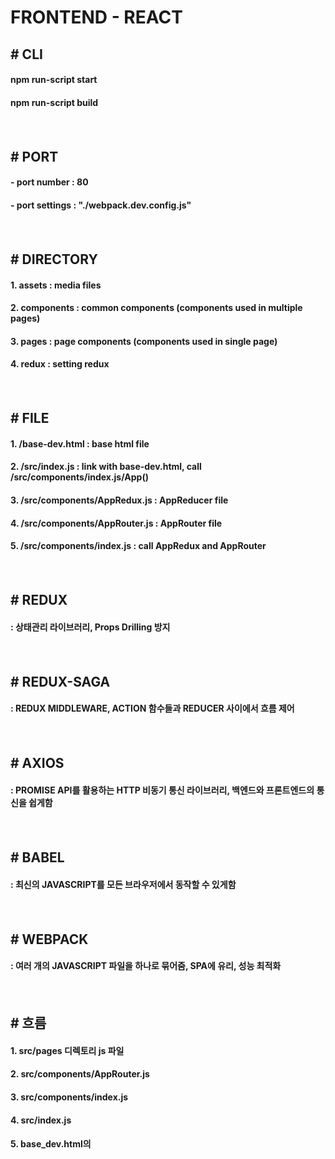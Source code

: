 # FRONTEND - REACT

## # CLI
#### npm run-script start
#### npm run-script build
#### <br>
## # PORT
#### - port number : 80
#### - port settings : "./webpack.dev.config.js"
#### <br>
## # DIRECTORY
#### 1. assets : media files
#### 2. components : common components (components used in multiple pages)
#### 3. pages : page components (components used in single page)
#### 4. redux : setting redux
#### <br>
## # FILE
#### 1. /base-dev.html : base html file
#### 2. /src/index.js : link with base-dev.html, call /src/components/index.js/App()
#### 3. /src/components/AppRedux.js : AppReducer file
#### 4. /src/components/AppRouter.js : AppRouter file
#### 5. /src/components/index.js : call AppRedux and AppRouter
#### <br>
## # REDUX
#### : 상태관리 라이브러리, Props Drilling 방지
#### <br>
## # REDUX-SAGA
#### : REDUX MIDDLEWARE, ACTION 함수들과 REDUCER 사이에서 흐름 제어
#### <br>
## # AXIOS
#### : PROMISE API를 활용하는 HTTP 비동기 통신 라이브러리, 백엔드와 프론트엔드의 통신을 쉽게함
#### <br>
## # BABEL
#### : 최신의 JAVASCRIPT를 모든 브라우저에서 동작할 수 있게함
#### <br>
## # WEBPACK
#### : 여러 개의 JAVASCRIPT 파일을 하나로 묶어줌, SPA에 유리, 성능 최적화
#### <br>
## # 흐름
#### 1. src/pages 디렉토리 js 파일
#### 2. src/components/AppRouter.js
#### 3. src/components/index.js
#### 4. src/index.js
#### 5. base_dev.html의 <div id="root"></div>
